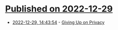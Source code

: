 # [Published on 2022-12-29](index.md)

* [2022-12-29, 14:43:54](https://news.ycombinator.com/item?id=34173058) - [Giving Up on Privacy](https://www.jefftk.com/p/giving-up-on-privacy)
